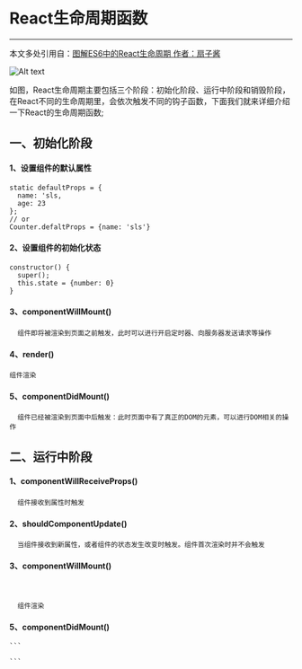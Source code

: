 # React生命周期函数
---
本文多处引用自：[图解ES6中的React生命周期 作者：扇子酱](https://juejin.im/post/5a062fb551882535cd4a4ce3)


![Alt text](https://user-gold-cdn.xitu.io/2017/11/11/88e11709488aeea3f9c6595ee4083bf3?imageslim)

  如图，React生命周期主要包括三个阶段：初始化阶段、运行中阶段和销毁阶段，在React不同的生命周期里，会依次触发不同的钩子函数，下面我们就来详细介绍一下React的生命周期函数;
  
## 一、初始化阶段
 #### 1、设置组件的默认属性
 
  ```
  static defaultProps = {
    name: 'sls,
    age: 23
  };
  // or
  Counter.defaltProps = {name: 'sls'}
  ```
  
  #### 2、设置组件的初始化状态
  
  ```
  constructor() {
    super();
    this.state = {number: 0}
  }
  ```
  
  #### 3、componentWillMount()
  
  ```
    组件即将被渲染到页面之前触发，此时可以进行开启定时器、向服务器发送请求等操作
  ```
  
  #### 4、render()
  
  ```
  组件渲染
  ```
  
  #### 5、componentDidMount()
  
  ```
    组件已经被渲染到页面中后触发：此时页面中有了真正的DOM的元素，可以进行DOM相关的操作
  ```
  
  ## 二、运行中阶段
  
  #### 1、componentWillReceiveProps()
  ```
    组件接收到属性时触发
  ```
  
  #### 2、shouldComponentUpdate()
  ```
    当组件接收到新属性，或者组件的状态发生改变时触发。组件首次渲染时并不会触发
  ```
  
  #### 3、componentWillMount()
  ```
    
  ```
  
  #### 
  ```
    组件渲染
  ```
  
  #### 5、componentDidMount()
    ```
    
    ```
 

  
  
  
  
  
  
  
